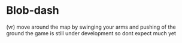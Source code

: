 # Blob-dash
(vr) move around the map by swinging your arms and pushing of the ground the game is still under development so dont expect much yet
